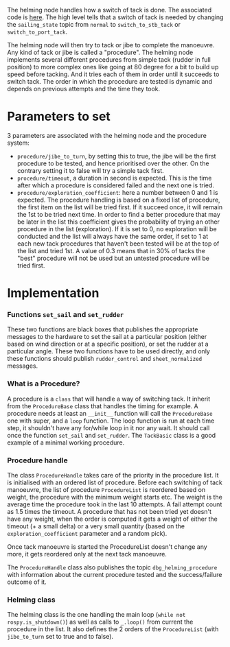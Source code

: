 The helming node handles how a switch of tack is done. The associated code is [here](https://github.com/Maritime-Robotics-Student-Society/sailing-robot/blob/master/src/sailing_robot/scripts/helming).
The high level tells that a switch of tack is needed by changing the `sailing_state` topic from `normal` to `switch_to_stb_tack` or `switch_to_port_tack`. 

The helming node will then try to tack or jibe to complete the manoeuvre. Any kind of tack or jibe is called a "procedure". The helming node implements several different procedures from simple tack (rudder in full position) to more complex ones like going at 80 degree for a bit to build up speed before tacking. And it tries each of them in order until it succeeds to switch tack. The order in which the procedure are tested is dynamic and depends on previous attempts and the time they took.

# Parameters to set
3 parameters are associated with the helming node and the procedure system:
* `procedure/jibe_to_turn`, by setting this to true, the jibe will be the first procedure to be tested, and hence prioritised over the other. On the contrary setting it to false will try a simple tack first.
* `procedure/timeout`, a duration in second is expected. This is the time after which a procedure is considered failed and the next one is tried.
* `procedure/exploration_coefficient`: here a number between 0 and 1 is expected. The procedure handling is based on a fixed list of procedure, the first item on the list will be tried first. If it succeed once, it will remain the 1st to be tried next time. In order to find a better procedure that may be later in the list this coefficient gives the probability of trying an other procedure in the list (exploration). If it is set to 0, no exploration will be conducted and the list will always have the same order, if set to 1 at each new tack procedures that haven't been tested will be at the top of the list and tried 1st. A value of 0.3 means that in 30% of tacks the "best" procedure will not be used but an untested procedure will be tried first.



# Implementation

### Functions `set_sail` and `set_rudder`
These two functions are black boxes that publishes the appropriate messages to the hardware to set the sail at a particular position (either based on wind direction or at a specific position), or set the rudder at a particular angle.
These two functions have to be used directly, and only these functions should publish `rudder_control` and `sheet_normalized` messages.

### What is a Procedure?
A procedure is a `class` that will handle a way of switching tack. It inherit from the `ProcedureBase` class that handles the timing for example. A procedure needs at least an `__init__` function will call the `ProcedureBase` one with super, and a `loop` function.
The loop function is run at each time step, it shouldn't have any for/while loop in it nor any wait. It should call once the function `set_sail` and `set_rudder`. The `TackBasic` class is a good example of a minimal working procedure.

### Procedure handle
The class `ProcedureHandle` takes care of the priority in the procedure list. It is initialised with an ordered list of procedure. Before each switching of tack manoeuvre, the list of procedure `ProcedureList` is reordered based on weight, the procedure with the minimum weight starts etc. The weight is the average time the procedure took in the last 10 attempts. A fail attempt count as 1.5 times the timeout. A procedure that has not been tried yet doesn't have any weight, when the order is computed it gets a weight of either the timeout (+ a small delta) or a very small quantity (based on the `exploration_coefficient` parameter and a random pick).

Once tack manoeuvre is started the ProcedureList doesn't change any more, it gets reordered only at the next tack manoeuvre.

The `ProcedureHandle` class also publishes the topic `dbg_helming_procedure` with information about the current procedure tested and the success/failure outcome of it.

### Helming class
The helming class is the one handling the main loop (`while not rospy.is_shutdown()`) as well as calls to `_.loop()` from current the procedure in the list. It also defines the 2 orders of the `ProcedureList` (with `jibe_to_turn` set to true and to false).